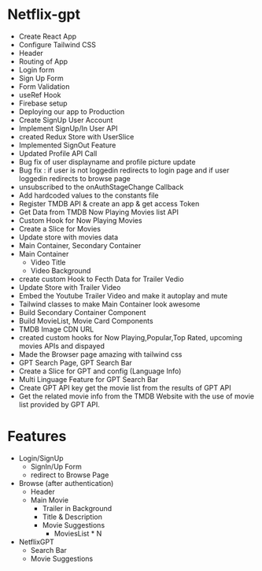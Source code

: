 # Netflix-gpt

- Create React App 
- Configure Tailwind CSS
- Header
- Routing of App
- Login form
- Sign Up Form 
- Form Validation
- useRef Hook
- Firebase setup
- Deploying our app to Production
- Create SignUp User Account
- Implement SignUp/In User API
- created Redux Store with UserSlice
- Implemented SignOut Feature
- Updated Profile API Call
- Bug fix of user displayname and profile picture update
- Bug fix : if user is not loggedin redirects to login page and if user loggedin redirects to browse  page
- unsubscribed to the onAuthStageChange Callback
- Add hardcoded values to the constants file
- Register TMDB API & create an app & get access Token
- Get Data from TMDB Now Playing Movies list API
- Custom Hook for Now Playing Movies
- Create a Slice for Movies
- Update store with movies data
- Main Container, Secondary Container
- Main Container 
  - Video Title
  - Video Background
- create custom Hook to Fecth Data for Trailer Vedio
- Update Store with Trailer Video
- Embed the Youtube Trailer Video and make it autoplay and mute
- Tailwind classes to make Main Container look awesome
- Build Secondary Container Component
- Build MovieList, Movie Card Components
- TMDB Image CDN URL
- created custom hooks for Now Playing,Popular,Top Rated, upcoming movies APIs and dispayed 
- Made the Browser page amazing with tailwind css
- GPT Search Page, GPT Search Bar
- Create a Slice for GPT and config (Language Info)
- Multi Linguage Feature for GPT Search Bar
- Create GPT API key get the movie list from the results of GPT API
- Get the related movie info from the TMDB Website with the use of movie list provided by GPT API.



# Features
- Login/SignUp 
  - SignIn/Up Form
  - redirect to Browse Page
- Browse (after authentication)
  - Header
  - Main Movie
    - Trailer in Background
    - Title & Description
    - Movie Suggestions
      - MoviesList * N
- NetflixGPT
  - Search Bar
  - Movie Suggestions


